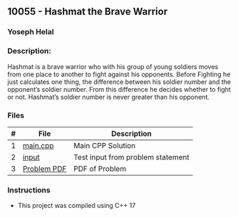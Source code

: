 ## 10055 - Hashmat the Brave Warrior
### Yoseph Helal 
### Description:

Hashmat is a brave warrior who with his group of young soldiers moves from one place to another to
fight against his opponents. Before Fighting he just calculates one thing, the difference between his
soldier number and the opponent’s soldier number. From this difference he decides whether to fight or
not. Hashmat’s soldier number is never greater than his opponent.

### Files

|   #   | File                       | Description                                                |
| :---: | -------------------------- | ---------------------------------------------------------- |
|   1   | [main.cpp](./main.cpp)     | Main CPP Solution                                             |
|   2   | [input](./input.txt)       | Test input from problem statement                     |
|   3   | [Problem PDF](./10055.pdf) | PDF of Problem                             |


### Instructions

- This project was compiled using C++ 17
